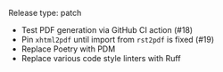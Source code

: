 Release type: patch

- Test PDF generation via GitHub CI action (#18)
- Pin `xhtml2pdf` until import from `rst2pdf` is fixed (#19)
- Replace Poetry with PDM
- Replace various code style linters with Ruff
